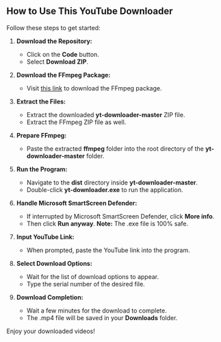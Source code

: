 ## How to Use This YouTube Downloader

Follow these steps to get started:

1. **Download the Repository:**
   - Click on the **Code** button.
   - Select **Download ZIP**.

2. **Download the FFmpeg Package:**
   - Visit <a href="https://drive.google.com/file/d/1Qjae1rfWP5Qe-jz4FTuh5cTKVDk7oqW1/view?usp=sharing" target="_blank">this link</a> to download the FFmpeg package.

3. **Extract the Files:**
   - Extract the downloaded **yt-downloader-master** ZIP file.
   - Extract the FFmpeg ZIP file as well.

4. **Prepare FFmpeg:**
   - Paste the extracted **ffmpeg** folder into the root directory of the **yt-downloader-master** folder.

5. **Run the Program:**
   - Navigate to the **dist** directory inside **yt-downloader-master**.
   - Double-click **yt-downloader.exe** to run the application.

6. **Handle Microsoft SmartScreen Defender:**
   - If interrupted by Microsoft SmartScreen Defender, click **More info**.
   - Then click **Run anyway**. **Note:** The .exe file is 100% safe.

7. **Input YouTube Link:**
   - When prompted, paste the YouTube link into the program.

8. **Select Download Options:**
   - Wait for the list of download options to appear.
   - Type the serial number of the desired file.

9. **Download Completion:**
   - Wait a few minutes for the download to complete.
   - The .mp4 file will be saved in your **Downloads** folder.

Enjoy your downloaded videos!

